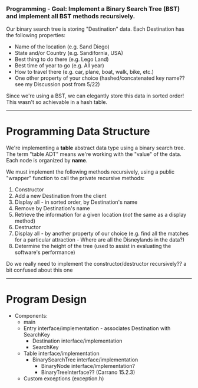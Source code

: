 ### Programming - Goal: Implement a Binary Search Tree (BST) and implement all BST methods recursively.
Our binary search tree is storing "Destination" data. Each Destination has the following properties:
* Name of the location (e.g. Sand Diego)
* State and/or Country (e.g. Sandifornia, USA)
* Best thing to do there (e.g. Lego Land)
* Best time of year to go (e.g. All year)
* How to travel there (e.g. car, plane, boat, walk, bike, etc.)
* One other property of your choice (hashed/concatenated key name?? see my Discussion post from 5/22)

Since we're using a BST, we can elegantly store this data in sorted order! This wasn't so achievable in a hash table.

***
# Programming Data Structure
We're implementing a **table** abstract data type using a binary search tree. The term "table ADT" means we're working with the "value" of the data. Each node is organized by **name**.

We must implement the following methods recursively, using a public "wrapper" function to call the private recursive methods:
1. Constructor
2. Add a new Destination from the client
3. Display all - in sorted order, by Destination's name 
4. Remove by Destination's name 
5. Retrieve the information for a given location (*not* the same as a display method)
6. Destructor
7. Display all - by another property of our choice (e.g. find all the matches for a particular attraction - Where are all the Disneylands in the data?)
8. Determine the height of the tree (used to assist in evaluating the software's performance)

Do we really need to implement the constructor/destructor recursively?? a bit confused about this one


***
# Program Design
* Components:
  * main
  * Entry interface/implementation - associates Destination with SearchKey
    * Destination interface/implementation
    * SearchKey
  * Table interface/implementation
    * BinarySearchTree interface/implementation
      * BinaryNode interface/implementation?
      * BinaryTreeInterface?? (Carrano 15.2.3)
  * Custom exceptions (exception.h)